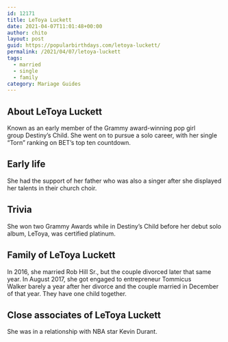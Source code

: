 ```yaml
---
id: 12171
title: LeToya Luckett
date: 2021-04-07T11:01:48+00:00
author: chito
layout: post
guid: https://popularbirthdays.com/letoya-luckett/
permalink: /2021/04/07/letoya-luckett  
tags:
  - married
  - single
  - family
category: Mariage Guides
---
```

<!--Content-->


          
          
## About LeToya Luckett



  Known as an early member of the Grammy award-winning pop girl group Destiny&#8217;s Child. She went on to pursue a solo career, with her single &#8220;Torn&#8221; ranking on BET&#8217;s top ten countdown.

                
                
## Early life



  She had the support of her father who was also a singer after she displayed her talents in their church choir.

                
                
## Trivia



  She won two Grammy Awards while in Destiny&#8217;s Child before her debut solo album, LeToya, was certified platinum.

                
                
## Family of LeToya Luckett



  In 2016, she married Rob Hill Sr., but the couple divorced later that same year. In August 2017, she got engaged to entrepreneur Tommicus Walker barely a year after her divorce and the couple married in December of that year. They have one child together.

                
                
## Close associates of LeToya Luckett



  She was in a relationship with NBA star Kevin Durant. 

          
          